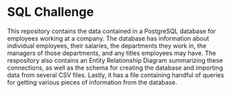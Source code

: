 # SQL Challenge
This repository contains the data contained in a PostgreSQL database for employees working at a company. The database has information about individual employees, their salaries, the departments they work in, the managers of those departments, and any titles employees may have. The respository also contains an Entity Relationship Diagram summarizing these connections, as well as the schema for creating the database and importing data from several CSV files. Lastly, it has a file containing handful of queries for getting various pieces of information from the database.